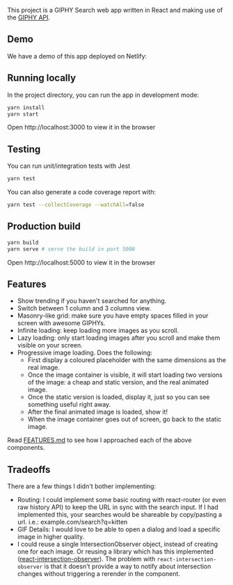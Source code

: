 This project is a GIPHY Search web app written in React and making use of the [GIPHY API](https://developers.giphy.com/docs/api).

## Demo

We have a demo of this app deployed on Netlify:

## Running locally

In the project directory, you can run the app in development mode:

```bash
yarn install
yarn start
```

Open http://localhost:3000 to view it in the browser

## Testing

You can run unit/integration tests with Jest

```bash
yarn test
```

You can also generate a code coverage report with:

```bash
yarn test --collectCoverage --watchAll=false
```

## Production build

```bash
yarn build
yarn serve # serve the build in port 5000
```

Open http://localhost:5000 to view it in the browser

## Features

- Show trending if you haven't searched for anything.
- Switch between 1 column and 3 columns view.
- Masonry-like grid: make sure you have empty spaces filled in your screen with awesome GIPHYs.
- Infinite loading: keep loading more images as you scroll.
- Lazy loading: only start loading images after you scroll and make them visible on your screen.
- Progressive image loading. Does the following:
  - First display a coloured placeholder with the same dimensions as the real image.
  - Once the image container is visible, it will start loading two versions of the image: a cheap and static version, and the real animated image.
  - Once the static version is loaded, display it, just so you can see something useful right away.
  - After the final animated image is loaded, show it!
  - When the image container goes out of screen, go back to the static image.

Read [FEATURES.md](docs/features.md) to see how I approached each of the above components.

## Tradeoffs

There are a few things I didn't bother implementing:

- Routing: I could implement some basic routing with react-router (or even raw history API) to keep the URL in sync with the search input. If I had implemented this, your searches would be shareable by copy/pasting a url. i.e.: example.com/search?q=kitten
- GIF Details: I would love to be able to open a dialog and load a specific image in higher quality.
- I could reuse a single IntersectionObserver object, instead of creating one for each image. Or reusing a library which has this implemented ([react-intersection-observer](https://github.com/thebuilder/react-intersection-observer)). The problem with `react-intersection-observer` is that it doesn't provide a way to notify about intersection changes without triggering a rerender in the component.
